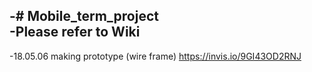 -# Mobile_term_project		
 -Please refer to  Wiki		
 -		
 -18.05.06 making prototype (wire frame) https://invis.io/9GI43OD2RNJ		
